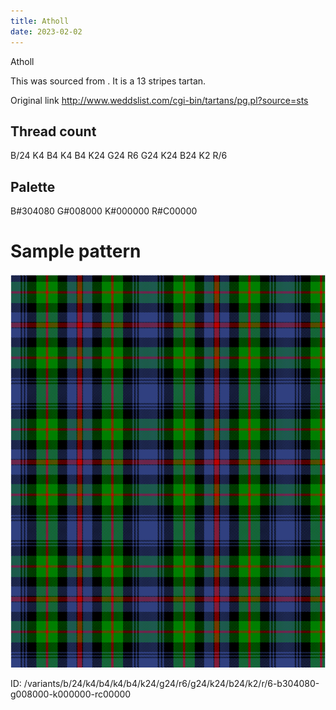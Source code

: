 ```yaml
---
title: Atholl
date: 2023-02-02
---
```

Atholl

This was sourced from <no value>.  It is a 13 stripes tartan.

Original link http://www.weddslist.com/cgi-bin/tartans/pg.pl?source=sts

## Thread count
B/24 K4 B4 K4 B4 K24 G24 R6 G24 K24 B24 K2 R/6

## Palette
B#304080 G#008000 K#000000 R#C00000

# Sample pattern

![Tartan detail](tartan.png "B/24 K4 B4 K4 B4 K24 G24 R6 G24 K24 B24 K2 R/6 tartan")

ID: /variants/b/24/k4/b4/k4/b4/k24/g24/r6/g24/k24/b24/k2/r/6-b304080-g008000-k000000-rc00000